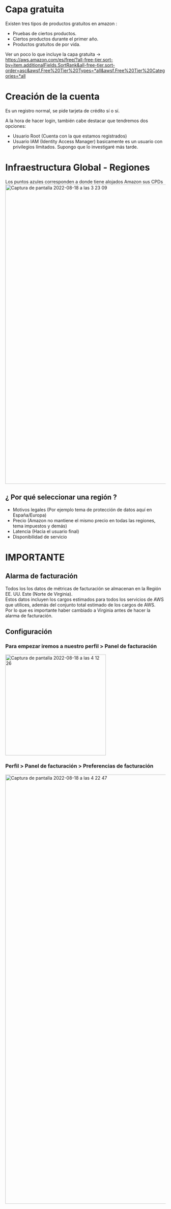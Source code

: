 # Capa gratuita
Existen tres tipos de productos gratuitos en amazon :
- Pruebas de ciertos productos.
- Ciertos productos durante el primer año.
- Productos gratuitos de por vida.

Ver un poco lo que incluye la capa gratuita -> https://aws.amazon.com/es/free/?all-free-tier.sort-by=item.additionalFields.SortRank&all-free-tier.sort-order=asc&awsf.Free%20Tier%20Types=*all&awsf.Free%20Tier%20Categories=*all

# Creación de la cuenta

Es un registro normal, se pide tarjeta de crédito sí o sí.

A la hora de hacer login, también cabe destacar que tendremos dos opciones:
- Usuario Root (Cuenta con la que estamos registrados)
- Usuario IAM (Identity Access Manager) basicamente es un usuario con privilegios límitados. Supongo que lo investigaré más tarde.

# Infraestructura Global - Regiones
Los puntos azules corresponden a donde tiene alojados Amazon sus CPDs \
<img width="938" alt="Captura de pantalla 2022-08-18 a las 3 23 09" src="https://user-images.githubusercontent.com/55221433/185271540-ad05e346-463e-4f00-a608-f18d320906f9.png">

## ¿ Por qué seleccionar una región ?
- Motivos legales (Por ejemplo tema de protección de datos aquí en España/Europa)
- Precio (Amazon no mantiene el mismo precio en todas las regiones, tema impuestos y demás)
- Latencia (Hacia el usuario final)
- Disponibilidad de servicio

# IMPORTANTE
## Alarma de facturación
Todos los los datos de métricas de facturación se almacenan en la Región EE. UU. Este (Norte de Virginia). \
Estos datos incluyen los cargos estimados para todos los servicios de AWS que utilices, además del conjunto total estimado de los cargos de AWS. \
Por lo que es importante haber cambiado a Virginia antes de hacer la alarma de facturación. 

## Configuración

### Para empezar iremos a nuestro perfil > Panel de facturación

<img width="316" alt="Captura de pantalla 2022-08-18 a las 4 12 26" src="https://user-images.githubusercontent.com/55221433/185277908-d1422c15-70c2-4784-ae06-cf369b78e170.png"> 

### Perfil > Panel de facturación > Preferencias de facturación

<img width="1344" alt="Captura de pantalla 2022-08-18 a las 4 22 47" src="https://user-images.githubusercontent.com/55221433/185278950-c29a5ce3-84cb-4fff-bbc7-45c48b637bae.png">

